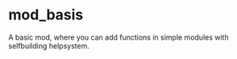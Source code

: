 # mod_basis
A basic mod, where you can add functions in simple modules with selfbuilding helpsystem.
